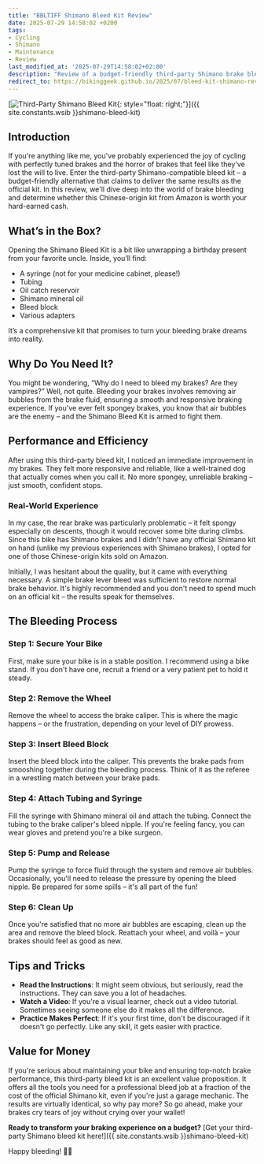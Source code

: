 ```yaml
---
title: "BBLTIFF Shimano Bleed Kit Review"
date: 2025-07-29 14:58:02 +0200
tags:
- Cycling
- Shimano
- Maintenance
- Review
last_modified_at: '2025-07-29T14:58:02+02:00'
description: "Review of a budget-friendly third-party Shimano brake bleed kit from Amazon"
redirect_to: https://bikinggeek.github.io/2025/07/bleed-kit-shimano-review.html
---
```


[![Third-Party Shimano Bleed Kit](https://i.imgur.com/UmrVWy4m.jpg){: style="float: right;"}]({{ site.constants.wsib }}shimano-bleed-kit)

## Introduction

If you're anything like me, you've probably experienced the joy of cycling with perfectly tuned brakes and the horror of brakes that feel like they've lost the will to live. Enter the third-party Shimano-compatible bleed kit – a budget-friendly alternative that claims to deliver the same results as the official kit. In this review, we'll dive deep into the world of brake bleeding and determine whether this Chinese-origin kit from Amazon is worth your hard-earned cash.

## What’s in the Box?

Opening the Shimano Bleed Kit is a bit like unwrapping a birthday present from your favorite uncle. Inside, you’ll find:
- A syringe (not for your medicine cabinet, please!)
- Tubing
- Oil catch reservoir
- Shimano mineral oil
- Bleed block
- Various adapters

It’s a comprehensive kit that promises to turn your bleeding brake dreams into reality.

## Why Do You Need It?

You might be wondering, “Why do I need to bleed my brakes? Are they vampires?” Well, not quite. Bleeding your brakes involves removing air bubbles from the brake fluid, ensuring a smooth and responsive braking experience. If you've ever felt spongey brakes, you know that air bubbles are the enemy – and the Shimano Bleed Kit is armed to fight them.

## Performance and Efficiency

After using this third-party bleed kit, I noticed an immediate improvement in my brakes. They felt more responsive and reliable, like a well-trained dog that actually comes when you call it. No more spongey, unreliable braking – just smooth, confident stops.

### Real-World Experience

In my case, the rear brake was particularly problematic – it felt spongy especially on descents, though it would recover some bite during climbs. Since this bike has Shimano brakes and I didn't have any official Shimano kit on hand (unlike my previous experiences with Shimano brakes), I opted for one of those Chinese-origin kits sold on Amazon.

Initially, I was hesitant about the quality, but it came with everything necessary. A simple brake lever bleed was sufficient to restore normal brake behavior. It's highly recommended and you don't need to spend much on an official kit – the results speak for themselves.

## The Bleeding Process

### Step 1: Secure Your Bike

First, make sure your bike is in a stable position. I recommend using a bike stand. If you don't have one, recruit a friend or a very patient pet to hold it steady.

### Step 2: Remove the Wheel

Remove the wheel to access the brake caliper. This is where the magic happens – or the frustration, depending on your level of DIY prowess.

### Step 3: Insert Bleed Block

Insert the bleed block into the caliper. This prevents the brake pads from smooshing together during the bleeding process. Think of it as the referee in a wrestling match between your brake pads.

### Step 4: Attach Tubing and Syringe

Fill the syringe with Shimano mineral oil and attach the tubing. Connect the tubing to the brake caliper's bleed nipple. If you're feeling fancy, you can wear gloves and pretend you're a bike surgeon.

### Step 5: Pump and Release

Pump the syringe to force fluid through the system and remove air bubbles. Occasionally, you'll need to release the pressure by opening the bleed nipple. Be prepared for some spills – it's all part of the fun!

### Step 6: Clean Up

Once you're satisfied that no more air bubbles are escaping, clean up the area and remove the bleed block. Reattach your wheel, and voilà – your brakes should feel as good as new.

## Tips and Tricks

- **Read the Instructions**: It might seem obvious, but seriously, read the instructions. They can save you a lot of headaches.
- **Watch a Video**: If you're a visual learner, check out a video tutorial. Sometimes seeing someone else do it makes all the difference.
- **Practice Makes Perfect**: If it's your first time, don't be discouraged if it doesn't go perfectly. Like any skill, it gets easier with practice.

## Value for Money

If you're serious about maintaining your bike and ensuring top-notch brake performance, this third-party bleed kit is an excellent value proposition. It offers all the tools you need for a professional bleed job at a fraction of the cost of the official Shimano kit, even if you're just a garage mechanic. The results are virtually identical, so why pay more? So go ahead, make your brakes cry tears of joy without crying over your wallet!

**Ready to transform your braking experience on a budget?** [Get your third-party Shimano bleed kit here!]({{ site.constants.wsib }}shimano-bleed-kit)

Happy bleeding! 🚴‍♂️
